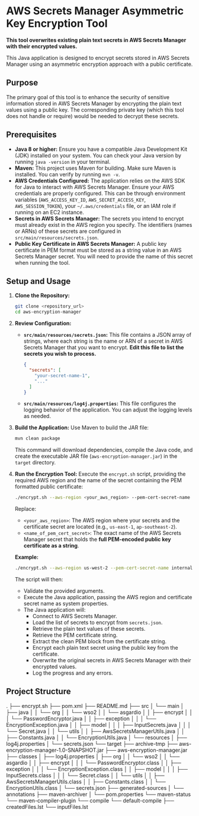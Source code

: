 # AWS Secrets Manager Asymmetric Key Encryption Tool

**This tool overwrites existing plain text secrets in AWS Secrets Manager with their encrypted values.**

This Java application is designed to encrypt secrets stored in AWS Secrets Manager using an asymmetric encryption approach with a public certificate.

## Purpose

The primary goal of this tool is to enhance the security of sensitive information stored in AWS Secrets Manager by encrypting the plain text values using a public key. The corresponding private key (which this tool does not handle or require) would be needed to decrypt these secrets.

## Prerequisites

* **Java 8 or higher:** Ensure you have a compatible Java Development Kit (JDK) installed on your system. You can check your Java version by running `java -version` in your terminal.
* **Maven:** This project uses Maven for building. Make sure Maven is installed. You can verify by running `mvn -v`.
* **AWS Credentials Configured:** The application relies on the AWS SDK for Java to interact with AWS Secrets Manager. Ensure your AWS credentials are properly configured. This can be through environment variables (`AWS_ACCESS_KEY_ID`, `AWS_SECRET_ACCESS_KEY`, `AWS_SESSION_TOKEN`), your `~/.aws/credentials` file, or an IAM role if running on an EC2 instance.
* **Secrets in AWS Secrets Manager:** The secrets you intend to encrypt must already exist in the AWS region you specify. The identifiers (names or ARNs) of these secrets are configured in `src/main/resources/secrets.json`.
* **Public Key Certificate in AWS Secrets Manager:** A public key certificate in PEM format must be stored as a string value in an AWS Secrets Manager secret. You will need to provide the name of this secret when running the tool.

## Setup and Usage

1.  **Clone the Repository:**
    ```bash
    git clone <repository_url>
    cd aws-encryption-manager
    ```

2.  **Review Configuration:**
    * **`src/main/resources/secrets.json`:** This file contains a JSON array of strings, where each string is the name or ARN of a secret in AWS Secrets Manager that you want to encrypt. **Edit this file to list the secrets you wish to process.**
        ```json
        {
          "secrets": [
            "your-secret-name-1",
            "..."
          ]
        }
        ```
    * **`src/main/resources/log4j.properties`:** This file configures the logging behavior of the application. You can adjust the logging levels as needed.

3.  **Build the Application:**
    Use Maven to build the JAR file:
    ```bash
    mvn clean package
    ```
    This command will download dependencies, compile the Java code, and create the executable JAR file (`aws-encryption-manager.jar`) in the `target` directory.

4.  **Run the Encryption Tool:**
    Execute the `encrypt.sh` script, providing the required AWS region and the name of the secret containing the PEM formatted public certificate:
    ```bash
    ./encrypt.sh --aws-region <your_aws_region> --pem-cert-secret-name <name_of_pem_cert_secret>
    ```
    Replace:
    * `<your_aws_region>`: The AWS region where your secrets and the certificate secret are located (e.g., `us-east-1`, `ap-southeast-2`).
    * `<name_of_pem_cert_secret>`: The exact name of the AWS Secrets Manager secret that holds the **full PEM-encoded public key certificate as a string**.

    **Example:**
    ```bash
    ./encrypt.sh --aws-region us-west-2 --pem-cert-secret-name internal/public-encryption-cert
    ```

    The script will then:
    * Validate the provided arguments.
    * Execute the Java application, passing the AWS region and certificate secret name as system properties.
    * The Java application will:
        * Connect to AWS Secrets Manager.
        * Load the list of secrets to encrypt from `secrets.json`.
        * Retrieve the plain text values of these secrets.
        * Retrieve the PEM certificate string.
        * Extract the clean PEM block from the certificate string.
        * Encrypt each plain text secret using the public key from the certificate.
        * Overwrite the original secrets in AWS Secrets Manager with their encrypted values.
        * Log the progress and any errors.

## Project Structure

.
├── encrypt.sh
├── pom.xml
├── README.md
├── src
│   └── main
│       ├── java
│       │   └── org
│       │       └── wso2
│       │           └── asgardio
│       │               ├── encrypt
│       │               │   └── PasswordEncryptor.java
│       │               ├── exception
│       │               │   └── EncryptionException.java
│       │               ├── model
│       │               │   ├── InputSecrets.java
│       │               │   └── Secret.java
│       │               └── utils
│       │                   ├── AwsSecretsManagerUtils.java
│       │                   ├── Constants.java
│       │                   └── EncryptionUtils.java
│       └── resources
│           ├── log4j.properties
│           └── secrets.json
└── target
    ├── archive-tmp
    ├── aws-encryption-manager-1.0-SNAPSHOT.jar
    ├── aws-encryption-manager.jar
    ├── classes
    │   ├── log4j.properties
    │   ├── org
    │   │   └── wso2
    │   │       └── asgardio
    │   │           ├── encrypt
    │   │           │   └── PasswordEncryptor.class
    │   │           ├── exception
    │   │           │   └── EncryptionException.class
    │   │           ├── model
    │   │           │   ├── InputSecrets.class
    │   │           │   └── Secret.class
    │   │           └── utils
    │   │               ├── AwsSecretsManagerUtils.class
    │   │               ├── Constants.class
    │   │               └── EncryptionUtils.class
    │   └── secrets.json
    ├── generated-sources
    │   └── annotations
    ├── maven-archiver
    │   └── pom.properties
    └── maven-status
        └── maven-compiler-plugin
            └── compile
                └── default-compile
                    ├── createdFiles.lst
                    └── inputFiles.lst

